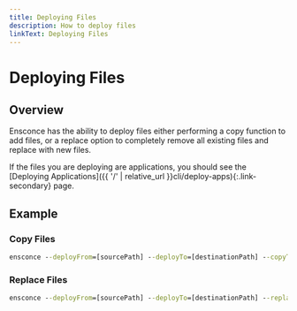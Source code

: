 ```yaml
---
title: Deploying Files
description: How to deploy files
linkText: Deploying Files
---
```


# Deploying Files

## Overview

Ensconce has the ability to deploy files either performing a copy function to add files, or a replace option to completely remove all existing files and replace with new files.

If the files you are deploying are applications, you should see the [Deploying Applications]({{ '/' | relative_url }}cli/deploy-apps){:.link-secondary} page.

## Example

### Copy Files

```cmd
ensconce --deployFrom=[sourcePath] --deployTo=[destinationPath] --copyTo
```

### Replace Files

```cmd
ensconce --deployFrom=[sourcePath] --deployTo=[destinationPath] --replace
```
